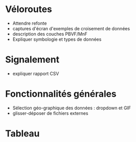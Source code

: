 # Véloroutes

- Attendre refonte
- captures d'écran d'exemples de croisement de données
- description des couches PBVF/MnF
- Expliquer symbologie et types de données

# Signalement

- expliquer rapport CSV

# Fonctionnalités générales

- Sélection géo-graphique des données : dropdown et GIF
- glisser-déposer de fichiers externes

# Tableau
